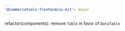 ```yaml
---
'@commercetools-frontend/ui-kit': major
---
```


refactor(components): remove `Table` in favor of `DataTable`
